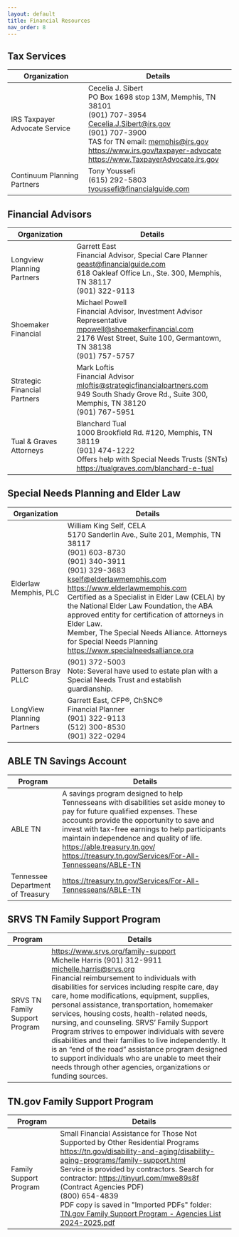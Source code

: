 ```yaml
---
layout: default
title: Financial Resources
nav_order: 8
---
```


## Tax Services

| Organization | Details |
|---|---|
| IRS Taxpayer Advocate Service | Cecelia J. Sibert<br>PO Box 1698 stop 13M, Memphis, TN 38101<br>(901) 707-3954<br><Cecelia.J.Sibert@irs.gov><br>(901) 707-3900<br>TAS for TN email: memphis@irs.gov<br>https://www.irs.gov/taxpayer-advocate<br><https://www.TaxpayerAdvocate.irs.gov> |
| Continuum Planning Partners | Tony Youssefi<br>(615) 292-5803<br><tyoussefi@financialguide.com> |

## Financial Advisors

| Organization | Details |
|---|---|
| Longview Planning Partners | Garrett East<br>Financial Advisor, Special Care Planner<br><geast@financialguide.com><br>618 Oakleaf Office Ln., Ste. 300, Memphis, TN 38117<br>(901) 322-9113 |
| Shoemaker Financial | Michael Powell<br>Financial Advisor, Investment Advisor Representative<br><mpowell@shoemakerfinancial.com><br>2176 West Street, Suite 100, Germantown, TN 38138<br>(901) 757-5757 |
| Strategic Financial Partners | Mark Loftis<br>Financial Advisor<br><mloftis@strategicfinancialpartners.com><br>949 South Shady Grove Rd., Suite 300, Memphis, TN 38120<br>(901) 767-5951 |
| Tual & Graves Attorneys | Blanchard Tual<br>1000 Brookfield Rd. #120, Memphis, TN 38119<br>(901) 474-1222<br>Offers help with Special Needs Trusts (SNTs)<br><https://tualgraves.com/blanchard-e-tual> |

## Special Needs Planning and Elder Law

| Organization | Details |
|---|---|
| Elderlaw Memphis, PLC | William King Self, CELA<br>5170 Sanderlin Ave., Suite 201, Memphis, TN 38117<br>(901) 603-8730<br>(901) 340-3911<br>(901) 329-3683<br><kself@elderlawmemphis.com><br><https://www.elderlawmemphis.com><br>Certified as a Specialist in Elder Law (CELA) by the National Elder Law Foundation, the ABA approved entity for certification of attorneys in Elder Law.<br>Member, The Special Needs Alliance. Attorneys for Special Needs Planning <https://www.specialneedsalliance.ora> |
| Patterson Bray PLLC | (901) 372-5003<br>Note: Several have used to estate plan with a Special Needs Trust and establish guardianship. |
| LongView Planning Partners | Garrett East, CFP®, ChSNC®<br>Financial Planner<br>(901) 322-9113<br>(512) 300-8530<br>(901) 322-0294 |

## ABLE TN Savings Account

| Program | Details |
|---|---|
| ABLE TN | A savings program designed to help Tennesseans with disabilities set aside money to pay for future qualified expenses. These accounts provide the opportunity to save and invest with tax-free earnings to help participants maintain independence and quality of life.<br><https://able.treasury.tn.gov/><br><https://treasury.tn.gov/Services/For-All-Tennesseans/ABLE-TN> |
| Tennessee Department of Treasury | <https://treasury.tn.gov/Services/For-All-Tennesseans/ABLE-TN> |

## SRVS TN Family Support Program

| Program | Details |
|---|---|
| SRVS TN Family Support Program | <https://www.srvs.org/family-support><br>Michelle Harris (901) 312-9911 <michelle.harris@srvs.org><br>Financial reimbursement to individuals with disabilities for services including respite care, day care, home modifications, equipment, supplies, personal assistance, transportation, homemaker services, housing costs, health-related needs, nursing, and counseling. SRVS’ Family Support Program strives to empower individuals with severe disabilities and their families to live independently. It is an “end of the road” assistance program designed to support individuals who are unable to meet their needs through other agencies, organizations or funding sources. |

## TN.gov Family Support Program

| Program | Details |
|---|---|
| Family Support Program | Small Financial Assistance for Those Not Supported by Other Residential Programs<br><https://tn.gov/disability-and-aging/disability-aging-programs/family-support.html><br>Service is provided by contractors. Search for contractor: <https://tinyurl.com/mwe89s8f> (Contract Agencies PDF)<br>(800) 654-4839<br>PDF copy is saved in "Imported PDFs" folder: [TN.gov Family Support Program - Agencies List 2024-2025.pdf](https://drive.google.com/file/d/1pTnto0iLhpKWNdfT4xiDQfs77A3bcD8m/view?usp=sharing) |
